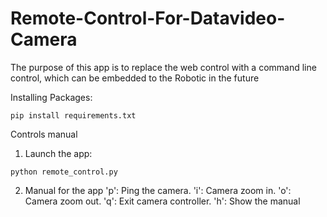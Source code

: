 # Remote-Control-For-Datavideo-Camera

The purpose of this app is to replace the web control with a command line control, which can be embedded to the Robotic in the future

Installing Packages:
```
pip install requirements.txt
```

Controls manual

1. Launch the app:
```
python remote_control.py
```

2. Manual for the app
'p': Ping the camera.
'i': Camera zoom in.
'o': Camera zoom out.
'q': Exit camera controller.
'h': Show the manual
